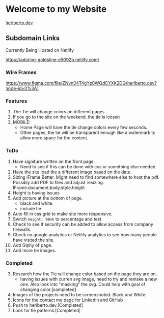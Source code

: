 # Welcome to my Website
[heriberto.dev](heriberto.dev)

## Subdomain Links
Currently Being Hosted on Netlify

https://adoring-goldstine-e5092b.netlify.com/

### Wire Frames
https://www.figma.com/file/ZNvn04T4gYz0WQdCYXK2DG/heriberto.dev?node-id=0%3A1

### Features
1. The Tie will change colors on different pages
2. If you go to the site on the weekend, the tie is loosen
3. MOBILE: 
    - Home Page will have the tie change colors every few seconds.
    - Other pages, the tie will be transparent enough like a watermark to allow more space for the content.

### ToDo
1. Have signiture written on the front page. 
    - Need to see if this can be done with css or something else needed.
2. Have the site load the a different image based on the date.
8. Sizing IFrame Better. Might need to find somewhere else to host the pdf. Possibly add PDF to files and adjust resizing. IFrame.document.body.style.height
9. Height is having issues
10. Add picture at the bottom of page.
    - black and white.
    - include tie.
11. Auto fill in css grid to make site more responsive.
12. Switch `height: 90vh` to percentage and test.
13. Check to see if security can be added to allow access from company firewalls.
14. Check on google analytics or Netlify analytics to see how many people have visited the site.
15. Add Giphy of page.
16. Add more tie images.

### Completed
3. Research how the Tie will change color based on the page they are on. 
    - having issues with curren  svg image, need to try and remake a new one. Also look into "masking" the svg. Could help with goal of changing color.[completed]
4. Images of the projects need to be screenshoted. Black and White
5. Icons for the contact me page for Linkedin and GitHub
6. Push to heriberto.dev.[Completed]
7. Look for tie patterns.[Completed]

